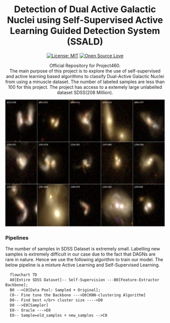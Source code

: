 <h1 align="center">
Detection of Dual Active Galactic Nuclei using Self-Supervised Active Learning Guided Detection System</br>
(SSALD)
</h1>
<div align="center">

[![License: MIT](https://img.shields.io/badge/License-MIT-red.svg)](https://opensource.org/licenses/MIT)
[![Open Source Love](https://firstcontributions.github.io/open-source-badges/badges/open-source-v2/open-source.svg)](https://github.com/firstcontributions/open-source-badges)

Official Repository for Project460.</br>
The main purpose of this project
is to explore the use of self-supervised and active learning based algorithms to classify Dual-Active Galactic Nuclei from using a minuscle dataset.
The number of labeled samples are less than 100 for this project. The project has access to a extemely large unlabelled dataset SDSS(208 Million).</br>
</div>
<p align="center"><img alt="DAGN" src="images/DAGN.jpg" height = 400 ></p>

### Pipelines
The number of samples in SDSS Dataset is extremely small. Labelling new samples is extremely difficult in our case due to the fact that DAGNs are rare in nature.
Hence we use the following algorithm to train our model. The below pipeline is a mixture Active Learning and Self-Supervised Learning.
```mermaid
  flowchart TD
  A0[Entire SDSS Dataset]-- Self-Supervision ---B0[Feature-Extractor Backbone];
  B0 -->C0[Data Pool: Sampled + Original];
  C0-- Fine tune the Backbone --->D0[KNN-clustering Algorithm]
  D0-- Find best </br> cluster size ---->D0
  D0 -->E0[Sampler]
  E0-- Oracle --->E0
  E0-- Sample=old_samples + new_samples -->C0
  
```
